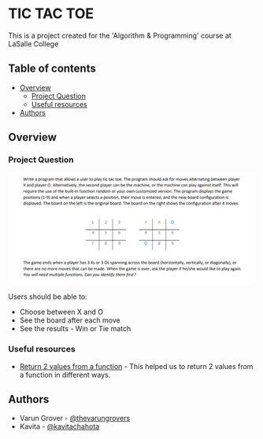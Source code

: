 # TIC TAC TOE

This is a project created for the 'Algorithm & Programming' course at LaSalle College


## Table of contents

- [Overview](#overview)
  - [Project Question](#project-question)
  - [Useful resources](#useful-resources)
- [Authors](#authors)


## Overview

### Project Question

![](./question.png)

Users should be able to:

- Choose between X and O
- See the board after each move 
- See the results - Win or Tie match

### Useful resources

- [Return 2 values from a function](https://www.geeksforgeeks.org/how-to-return-multiple-values-from-a-function-in-c-or-cpp/) - This helped us to return 2 values from a function in different ways. 

## Authors

- Varun Grover - [@thevarungrovers](https://www.github.com/thevarungrovers)
- Kavita - [@kavitachahota](https://github.com/kavitachahota)

